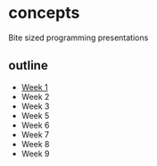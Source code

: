 # concepts
Bite sized programming presentations

## outline
- [Week 1](./week_1/README.md)
- Week 2
- Week 3
- Week 5
- Week 6
- Week 7
- Week 8
- Week 9
